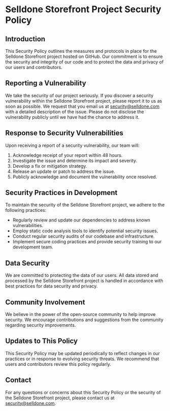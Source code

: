 # Selldone Storefront Project Security Policy


## Introduction

This Security Policy outlines the measures and protocols in place for the Selldone Storefront project hosted on GitHub. Our commitment is to ensure the security and integrity of our code and to protect the data and privacy of our users and contributors.


## Reporting a Vulnerability

We take the security of our project seriously. If you discover a security vulnerability within the Selldone Storefront project, please report it to us as soon as possible. We request that you email us at [security@selldone.com](mailto:security@selldone.com) with a detailed description of the issue. Please do not disclose the vulnerability publicly until we have had the chance to address it.


## Response to Security Vulnerabilities
Upon receiving a report of a security vulnerability, our team will:

1. Acknowledge receipt of your report within 48 hours.
2. Investigate the issue and determine its impact and severity.
3. Develop a fix or mitigation strategy.
4. Release an update or patch to address the issue.
5. Publicly acknowledge and document the vulnerability once resolved.


## Security Practices in Development
To maintain the security of the Selldone Storefront project, we adhere to the following practices:

- Regularly review and update our dependencies to address known vulnerabilities.
- Employ static code analysis tools to identify potential security issues.
- Conduct regular security audits of our codebase and infrastructure.
- Implement secure coding practices and provide security training to our development team.


## Data Security
We are committed to protecting the data of our users. All data stored and processed by the Selldone Storefront project is handled in accordance with best practices for data security and privacy.


## Community Involvement
We believe in the power of the open-source community to help improve security. We encourage contributions and suggestions from the community regarding security improvements.


## Updates to This Policy
This Security Policy may be updated periodically to reflect changes in our practices or in response to evolving security threats. We recommend that users and contributors review this policy regularly.


## Contact
For any questions or concerns about this Security Policy or the security of the Selldone Storefront project, please contact us at [security@selldone.com](mailto:security@selldone.com).